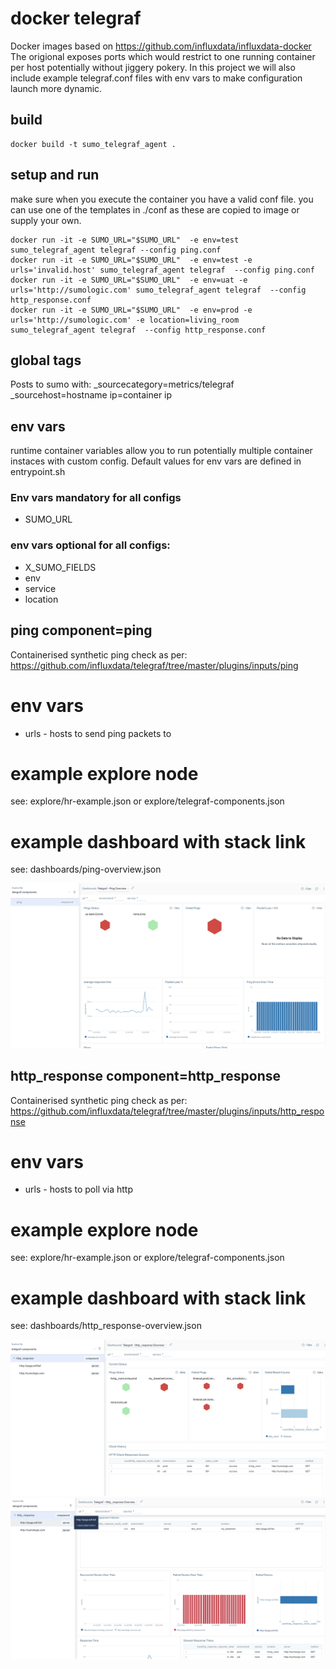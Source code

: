 # docker telegraf
Docker images based on https://github.com/influxdata/influxdata-docker
The origional exposes ports which would restrict to one running container per host potentially without jiggery pokery.
In this project we will also include example telegraf.conf files with env vars to make configuration launch more dynamic.

## build
```
docker build -t sumo_telegraf_agent .
```
## setup and run
make sure when you execute the container you have a valid conf file.
you can use one of the templates in ./conf as these are copied to image or supply your own.

```
docker run -it -e SUMO_URL="$SUMO_URL"  -e env=test sumo_telegraf_agent telegraf --config ping.conf
docker run -it -e SUMO_URL="$SUMO_URL"  -e env=test -e urls='invalid.host' sumo_telegraf_agent telegraf  --config ping.conf
docker run -it -e SUMO_URL="$SUMO_URL"  -e env=uat -e urls='http://sumologic.com' sumo_telegraf_agent telegraf  --config http_response.conf
docker run -it -e SUMO_URL="$SUMO_URL"  -e env=prod -e urls='http://sumologic.com' -e location=living_room sumo_telegraf_agent telegraf  --config http_response.conf

```


## global tags
Posts to sumo with:
_sourcecategory=metrics/telegraf
_sourcehost=hostname
ip=container ip

## env vars
runtime container variables allow you to run potentially multiple container instaces with custom config.
Default values for env vars are defined in entrypoint.sh

### Env vars mandatory for all configs
- SUMO_URL 

### env vars optional for all configs:
- X_SUMO_FIELDS
- env
- service
- location

## ping component=ping
Containerised synthetic ping check as per: https://github.com/influxdata/telegraf/tree/master/plugins/inputs/ping

# env vars
- urls - hosts to send ping packets to

# example explore node
see: explore/hr-example.json or explore/telegraf-components.json

# example dashboard with stack link 
see: dashboards/ping-overview.json

![../docs/ping-explore.png](../docs/ping-explore.png "component hierarchy")


## http_response component=http_response
Containerised synthetic ping check as per: https://github.com/influxdata/telegraf/tree/master/plugins/inputs/http_response

# env vars
- urls - hosts to poll via http

# example explore node
see: explore/hr-example.json or explore/telegraf-components.json

# example dashboard with stack link 
see: dashboards/http_response-overview.json

![../docs/http_response-explore1.png](../docs/http_response-explore1.png "component hierarchy")
![../docs/http_response-explore2.png](../docs/http_response-explore2.png "component hierarchy")






